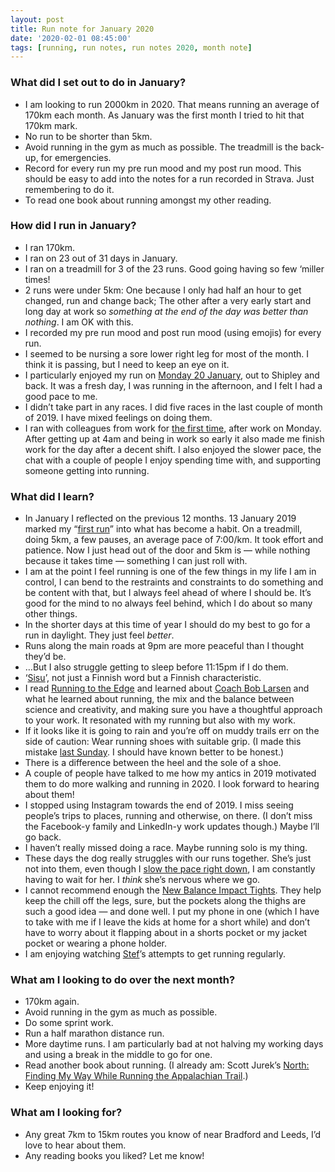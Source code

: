 ```yaml
---
layout: post
title: Run note for January 2020
date: '2020-02-01 08:45:00'
tags: [running, run notes, run notes 2020, month note]
---
```

### What did I set out to do in January?

* I am looking to run 2000km in 2020. That means running an average of 170km each month. As January was the first month I tried to hit that 170km mark.
* No run to be shorter than 5km.
* Avoid running in the gym as much as possible. The treadmill is the back-up, for emergencies.
* Record for every run my pre run mood and my post run mood. This should be easy to add into the notes for a run recorded in Strava. Just remembering to do it.
* To read one book about running amongst my other reading.

### How did I run in January?

* I ran 170km.
* I ran on 23 out of 31 days in January.
* I ran on a treadmill for 3 of the 23 runs. Good going having so few ‘miller times!
* 2 runs were under 5km: One because I only had half an hour to get changed, run and change back; The other after a very early start and long day at work so _something at the end of the day was better than nothing_. I am OK with this.
* I recorded my pre run mood and post run mood (using emojis) for every run.
* I seemed to be nursing a sore lower right leg for most of the month. I think it is passing, but I need to keep an eye on it.
* I particularly enjoyed my run on [Monday 20 January](https://www.strava.com/activities/3027932949), out to Shipley and back. It was a fresh day, I was running in the afternoon, and I felt I had a good pace to me.
* I didn’t take part in any races. I did five races in the last couple of month of 2019. I have mixed feelings on doing them.
* I ran with colleagues from work for [the first time](https://www.strava.com/activities/3048311647), after work on Monday. After getting up at 4am and being in work so early it also made me finish work for the day after a decent shift. I also enjoyed the slower pace, the chat with a couple of people I enjoy spending time with, and supporting someone getting into running.

### What did I learn?

* In January I reflected on the previous 12 months. 13 January 2019 marked my “[first run](https://www.strava.com/activities/2301130154)” into what has become a habit. On a treadmill, doing 5km, a few pauses, an average pace of 7:00/km. It took effort and patience. Now I just head out of the door and 5km is — while nothing because it takes time — something I can just roll with.
* I am at the point I feel running is one of the few things in my life I am in control, I can bend to the restraints and constraints to do something and be content with that, but I always feel ahead of where I should be. It’s good for the mind to no always feel behind, which I do about so many other things.
* In the shorter days at this time of year I should do my best to go for a run in daylight. They just feel _better_.
* Runs along the main roads at 9pm are more peaceful than I thought they’d be.
* …But I also struggle getting to sleep before 11:15pm if I do them.
* ‘[Sisu](https://en.wikipedia.org/wiki/Sisu)’, not just a Finnish word but a Finnish characteristic.
* I read [Running to the Edge](https://www.goodreads.com/book/show/41880041-running-to-the-edge) and learned about [Coach Bob Larsen](https://en.wikipedia.org/wiki/Bob_Larsen) and what he learned about running, the mix and the balance between science and creativity, and making sure you have a thoughtful approach to your work. It resonated with my running but also with my work.
* If it looks like it is going to rain and you’re off on muddy trails err on the side of caution: Wear running shoes with suitable grip. (I made this mistake [last Sunday](https://www.strava.com/activities/3044605604). I should have known better to be honest.)
* There is a difference between the heel and the sole of a shoe.
* A couple of people have talked to me how my antics in 2019 motivated them to do more walking and running in 2020. I look forward to hearing about them!
* I stopped using Instagram towards the end of 2019. I miss seeing people’s trips to places, running and otherwise, on there. (I don’t miss the Facebook-y family and LinkedIn-y work updates though.) Maybe I’ll go back.
* I haven’t really missed doing a race. Maybe running solo is my thing.
* These days the dog really struggles with our runs together. She’s just not into them, even though I [slow the pace right down](https://www.strava.com/activities/3022375722), I am constantly having to wait for her. I _think_ she’s nervous where we go.
* I cannot recommend enough the [New Balance Impact Tights](https://www.newbalance.co.uk/men/clothing/trousers-and-tights/performance-pants/impact-run-tight/MP01247.html?dwvar_MP01247_style=MP01247BK#style=MP01247BK). They help keep the chill off the legs, sure, but the pockets along the thighs are such a good idea — and done well. I put my phone in one (which I have to take with me if I leave the kids at home for a short while) and don’t have to worry about it flapping about in a shorts pocket or my jacket pocket or wearing a phone holder.
* I am enjoying watching [Stef](https://www.strava.com/athletes/47920858)’s attempts to get running regularly.

### What am I looking to do over the next month?

* 170km again.
* Avoid running in the gym as much as possible.
* Do some sprint work.
* Run a half marathon distance run.
* More daytime runs. I am particularly bad at not halving my working days and using a break in the middle to go for one.
* Read another book about running. (I already am: Scott Jurek’s [North: Finding My Way While Running the Appalachian Trail](https://www.goodreads.com/book/show/37770246-north).)
* Keep enjoying it!

### What am I looking for?

* Any great 7km to 15km routes you know of near Bradford and Leeds, I’d love to hear about them.
* Any reading books you liked? Let me know!
